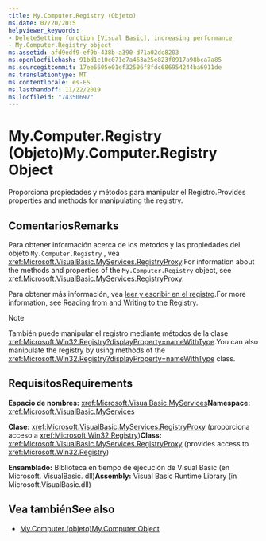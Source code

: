 ```yaml
---
title: My.Computer.Registry (Objeto)
ms.date: 07/20/2015
helpviewer_keywords:
- DeleteSetting function [Visual Basic], increasing performance
- My.Computer.Registry object
ms.assetid: afd9edf9-ef9b-438b-a390-d71a02dc8203
ms.openlocfilehash: 91bd1c10c071e7a463a25e823f0917a98bca7a85
ms.sourcegitcommit: 17ee6605e01ef32506f8fdc686954244ba6911de
ms.translationtype: MT
ms.contentlocale: es-ES
ms.lasthandoff: 11/22/2019
ms.locfileid: "74350697"
---
```

# <a name="mycomputerregistry-object"></a><span data-ttu-id="7624d-102">My.Computer.Registry (Objeto)</span><span class="sxs-lookup"><span data-stu-id="7624d-102">My.Computer.Registry Object</span></span>
<span data-ttu-id="7624d-103">Proporciona propiedades y métodos para manipular el Registro.</span><span class="sxs-lookup"><span data-stu-id="7624d-103">Provides properties and methods for manipulating the registry.</span></span>  
  
## <a name="remarks"></a><span data-ttu-id="7624d-104">Comentarios</span><span class="sxs-lookup"><span data-stu-id="7624d-104">Remarks</span></span>  
 <span data-ttu-id="7624d-105">Para obtener información acerca de los métodos y las propiedades del objeto `My.Computer.Registry` , vea <xref:Microsoft.VisualBasic.MyServices.RegistryProxy>.</span><span class="sxs-lookup"><span data-stu-id="7624d-105">For information about the methods and properties of the `My.Computer.Registry` object, see <xref:Microsoft.VisualBasic.MyServices.RegistryProxy>.</span></span>  
  
 <span data-ttu-id="7624d-106">Para obtener más información, vea [leer y escribir en el registro](../../../visual-basic/developing-apps/programming/computer-resources/reading-from-and-writing-to-the-registry.md).</span><span class="sxs-lookup"><span data-stu-id="7624d-106">For more information, see [Reading from and Writing to the Registry](../../../visual-basic/developing-apps/programming/computer-resources/reading-from-and-writing-to-the-registry.md).</span></span>  
  
> [!NOTE]
> <span data-ttu-id="7624d-107">También puede manipular el registro mediante métodos de la clase <xref:Microsoft.Win32.Registry?displayProperty=nameWithType>.</span><span class="sxs-lookup"><span data-stu-id="7624d-107">You can also manipulate the registry by using methods of the <xref:Microsoft.Win32.Registry?displayProperty=nameWithType> class.</span></span>  
  
## <a name="requirements"></a><span data-ttu-id="7624d-108">Requisitos</span><span class="sxs-lookup"><span data-stu-id="7624d-108">Requirements</span></span>  
 <span data-ttu-id="7624d-109">**Espacio de nombres:** <xref:Microsoft.VisualBasic.MyServices></span><span class="sxs-lookup"><span data-stu-id="7624d-109">**Namespace:** <xref:Microsoft.VisualBasic.MyServices></span></span>  
  
 <span data-ttu-id="7624d-110">**Clase:** <xref:Microsoft.VisualBasic.MyServices.RegistryProxy> (proporciona acceso a <xref:Microsoft.Win32.Registry>)</span><span class="sxs-lookup"><span data-stu-id="7624d-110">**Class:** <xref:Microsoft.VisualBasic.MyServices.RegistryProxy> (provides access to <xref:Microsoft.Win32.Registry>)</span></span>  
  
 <span data-ttu-id="7624d-111">**Ensamblado:** Biblioteca en tiempo de ejecución de Visual Basic (en Microsoft. VisualBasic. dll)</span><span class="sxs-lookup"><span data-stu-id="7624d-111">**Assembly:** Visual Basic Runtime Library (in Microsoft.VisualBasic.dll)</span></span>  
  
## <a name="see-also"></a><span data-ttu-id="7624d-112">Vea también</span><span class="sxs-lookup"><span data-stu-id="7624d-112">See also</span></span>

- [<span data-ttu-id="7624d-113">My.Computer (objeto)</span><span class="sxs-lookup"><span data-stu-id="7624d-113">My.Computer Object</span></span>](../../../visual-basic/language-reference/objects/my-computer-object.md)
